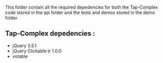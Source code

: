 This folder contain all the required depedencies for both the Tap-Complex code stored in the api folder and the tests and demos stored in the demo folder.

## Tap-Complex depedencies :
- jQuery 3.5.1
- jQuery Clickable tr 1.0.0
- votable 
